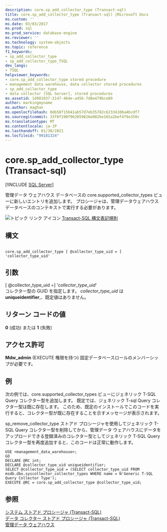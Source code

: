```yaml
---
description: core.sp_add_collector_type (Transact-sql)
title: core.sp_add_collector_type (Transact-sql) |Microsoft Docs
ms.custom: ''
ms.date: 03/03/2017
ms.prod: sql
ms.prod_service: database-engine
ms.reviewer: ''
ms.technology: system-objects
ms.topic: reference
f1_keywords:
- sp_add_collector_type
- sp_add_collector_type_TSQL
dev_langs:
- TSQL
helpviewer_keywords:
- core.sp_add_collector_type stored procedure
- management data warehouse, data collector stored procedures
- sp_add_collector_type
- data collector [SQL Server], stored procedures
ms.assetid: 1d981037-2147-464e-a456-7d8e479bce89
author: markingmyname
ms.author: maghan
ms.openlocfilehash: 0db58f15641ab57d7eb35782c62334106a4bcdf7
ms.sourcegitcommit: 33f0f190f962059826e002be165a2bef4f9e350c
ms.translationtype: MT
ms.contentlocale: ja-JP
ms.lasthandoff: 01/30/2021
ms.locfileid: "99181324"
---
```

# <a name="coresp_add_collector_type-transact-sql"></a>core.sp_add_collector_type (Transact-sql)
[!INCLUDE [SQL Server](../../includes/applies-to-version/sqlserver.md)]

  管理データ ウェアハウス データベースの core.supported_collector_types ビューに新しいエントリを追加します。 プロシージャは、管理データウェアハウスデータベースのコンテキストで実行する必要があります。  
  
 ![トピック リンク アイコン](../../database-engine/configure-windows/media/topic-link.gif "トピック リンク アイコン") [Transact-SQL 構文表記規則](../../t-sql/language-elements/transact-sql-syntax-conventions-transact-sql.md)  
  
## <a name="syntax"></a>構文  
  
```  
  
core.sp_add_collector_type [ @collector_type_uid = ] 'collector_type_uid'  
```  
  
## <a name="arguments"></a>引数  
 [ @collector_type_uid =] '*collector_type_uid*'  
 コレクター型の GUID を指定します。 *collector_type_uid* は **uniqueidentifier**,、既定値はありません。  
  
## <a name="return-code-values"></a>リターン コードの値  
 **0** (成功) または **1** (失敗)  
  
## <a name="permissions"></a>アクセス許可  
 **Mdw_admin** (EXECUTE 権限を持つ) 固定データベースロールのメンバーシップが必要です。  
  
## <a name="examples"></a>例  
 次の例では、core.supported_collector_types ビューにジェネリック T-SQL Query コレクター型を追加します。 既定では、ジェネリック T-sql Query コレクター型は既に存在します。 このため、既定のインストールでこのコードを実行すると、コレクター型が既に存在することを示すメッセージが表示されます。  
  
 sp_remove_collector_type ストアド プロシージャを使用してジェネリック T-SQL Query コレクター型を削除してから、管理データ ウェアハウスにデータをアップロードできる登録済みのコレクター型としてジェネリック T-SQL Query コレクター型を再度追加すると、このコードは正常に動作します。  
  
```  
USE <management_data_warehouse>;  
GO  
DECLARE @RC int;  
DECLARE @collector_type_uid uniqueidentifier;  
SELECT @collector_type_uid = (SELECT collector_type_uid FROM msdb.dbo.syscollector_collector_types WHERE name = N'Generic T-SQL Query Collector Type');  
EXECUTE @RC = core.sp_add_collector_type @collector_type_uid;  
```  
  
## <a name="see-also"></a>参照  
 [システム ストアド プロシージャ &#40;Transact-SQL&#41;](../../relational-databases/system-stored-procedures/system-stored-procedures-transact-sql.md)   
 [データ コレクター ストアド プロシージャ &#40;Transact-SQL&#41;](../../relational-databases/system-stored-procedures/data-collector-stored-procedures-transact-sql.md)   
 [管理データ ウェアハウス](../../relational-databases/data-collection/management-data-warehouse.md)  
  
  
